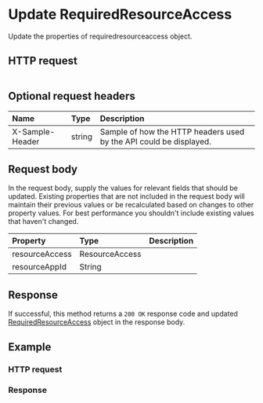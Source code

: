 # Update RequiredResourceAccess

Update the properties of requiredresourceaccess object.
## HTTP request
```http

```

## Optional request headers
| Name       | Type | Description|
|:-----------|:------|:----------|
| X-Sample-Header  | string  | Sample of how the HTTP headers used by the API could be displayed.|

## Request body
In the request body, supply the values for relevant fields that should be updated. Existing properties that are not included in the request body will maintain their previous values or be recalculated based on changes to other property values. For best performance you shouldn't include existing values that haven't changed.

| Property	   | Type	|Description|
|:---------------|:--------|:----------|
|resourceAccess|ResourceAccess||
|resourceAppId|String||

## Response
If successful, this method returns a `200 OK` response code and updated [RequiredResourceAccess](../resources/requiredresourceaccess.md) object in the response body.
## Example
### HTTP request
### Response
